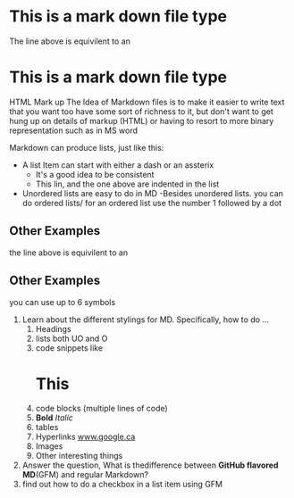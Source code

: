 # This is a mark down file type

The line above is equivilent to an <h1> This is a mark down file type</h1> HTML Mark up
The Idea of Markdown files is to make it easier to write text that you want too have some sort of richness to it, but don't want 
to get hung up on details of markup (HTML) or having to resort to more binary representation such as in MS word

Markdown can produce lists, just like this:
- A list Item can start with either a dash or an assterix
	- It's  a good idea to be consistent 
	- This lin, and the one above are indented in the list
- Unordered lists are easy to do in MD
-Besides unordered lists. you can do ordered lists/ for an ordered list use the number 1 followed by a dot

## Other Examples

the line above is equivilent to an <h2> Other Examples </h2> you can use up to 6 symbols

1. Learn about the different stylings for MD. Specifically, how to do ... 
	1. Headings
	1. lists both UO and O
	1. code snippets like <h1> This </h1>
	1. code blocks (multiple lines of code)
	1. **Bold** *Italic*
	1. tables
	1. Hyperlinks www.google.ca
	1. Images
	1. Other interesting things
1. Answer the question, What is thedifference between **GitHub flavored MD**(GFM) and regular Markdown?
1. find out how to do a checkbox in a list item using GFM